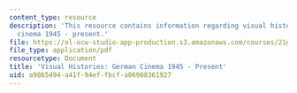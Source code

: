 ```yaml
---
content_type: resource
description: 'This resource contains information regarding visual histories: German
  cinema 1945 - present.'
file: https://ol-ocw-studio-app-production.s3.amazonaws.com/courses/21g-056-visual-histories-german-cinema-1945-to-present-fall-2003/a9865494a41f94effbcfa06908361927_MIT21G_056F03_second_paper.pdf
file_type: application/pdf
resourcetype: Document
title: 'Visual Histories: German Cinema 1945 - Present'
uid: a9865494-a41f-94ef-fbcf-a06908361927
---
```

